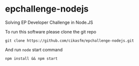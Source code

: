 # epchallenge-nodejs
Solving EP Developer Challenge in Node.JS

To run this software please clone the git repo

    git clone https://github.com/cikasfm/epchallenge-nodejs.git
    
And run `node` start command

    npm install && npm start
